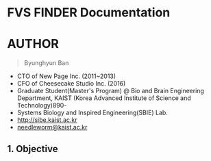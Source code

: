 FVS FINDER Documentation
========================

# AUTHOR
>Byunghyun Ban
* CTO of New Page Inc. (2011~2013)
* CFO of Cheesecake Studio Inc. (2016)
* Graduate Student(Master's Program) @ Bio and Brain Engineering Department, KAIST (Korea Advanced Institute of Science and Technology)890-
* Systems Biology and Inspired Engineering(SBIE) Lab.
* http://sibe.kaist.ac.kr
* needleworm@kaist.ac.kr

## 1. Objective
